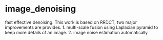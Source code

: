 # image_denoising
fast effective denoising. This work is based on RRDCT, two major improvements are provides. 1. multi-scale fusion using Laplacian pyramid to keep more details of an image. 2. image noise estimation automatically 
